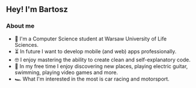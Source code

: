 <h2> Hey! I'm Bartosz </h2>

<h3> About me </h3>

* 🔭 I'm a Computer Science student at Warsaw University of Life Sciences.
* ⏳ In future I want to develop mobile (and web) apps professionally.
* 🤓 I enjoy mastering the ability to create clean and self-explanatory code.
* 🎉 In my free time I enjoy discovering new places, playing electric guitar, swimming, playing video games and more.
* 🏎 What I'm interested in the most is car racing and motorsport.
